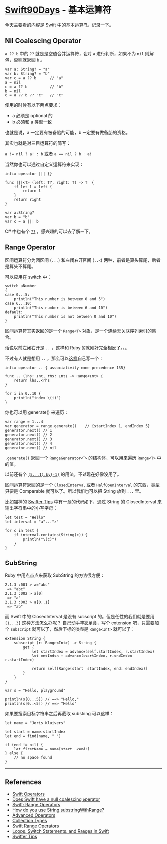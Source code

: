 # [Swift90Days](https://github.com/callmewhy/Swift90Days) - 基本运算符

今天主要看的内容是 Swift 中的基本运算符。记录一下。


## Nil Coalescing Operator
`a ?? b` 中的 `??` 就是是空值合并运算符，会对 `a` 进行判断，如果不为 `nil` 则解包，否则就返回 `b` 。

    var a: String? = "a"
    var b: String? = "b"
    var c = a ?? b      // "a"
    a = nil
    c = a ?? b          // "b"
    b = nil
    c = a ?? b ?? "c"   // "c"


使用的时候有以下两点要求：

- a 必须是 optional 的
- b 必须和 a 类型一致

也就是说，a 一定要有被备胎的可能，b 一定要有做备胎的资格。

其实也就是对三目运算符的简写：

`a != nil ? a! : b` 或者 `a == nil ? b : a!`


当然你也可以通过自定义运算符来实现：

    infix operator ||| {}

    func |||<T> (left: T?, right: T) -> T  {
        if let l = left { 
            return l 
        }
        return right
    }

    var a:String?
    var b = "b"
    var c = a ||| b

C# 中也有个 [`??`](http://msdn.microsoft.com/en-us/library/ms173224.aspx) ，感兴趣的可以去了解一下。


## Range Operator

区间运算符分为闭区间 (`...`) 和左闭右开区间 (`..<`) 两种，前者是算头算尾，后者是算头不算尾。

可以应用在 switch 中：

    switch aNumber
    {
    case 0...5:
        println("This number is between 0 and 5")
    case 6...10:
        println("This number is between 6 and 10")
    default:
        println("This number is not between 0 and 10")
    }

区间运算符其实返回的是一个 `Range<T>` 对象，是一个连续无关联序列索引的集合。

话说以前左闭右开是 `..` ，这样和 Ruby 的就刚好完全相反了。。。

不过有人就是想用 `..` ，那么可以[这样](http://angelovillegas.com/2014/07/15/swift-range-operators/)自己写一个：

    infix operator .. { associativity none precedence 135}

    func .. (lhs: Int, rhs: Int) -> Range<Int> {
        return lhs..<rhs
    }

    for i in 0..10 {
        println("index \(i)")
    }


你也可以用 generate() 来遍历：

    var range = 1...4
    var generator = range.generate()    // {startIndex 1, endIndex 5}
    generator.next() // 1
    generator.next() // 2
    generator.next() // 3
    generator.next() // 4
    generator.next() // nil

`.generate()` 返回一个 `RangeGenerator<T>` 的结构体，可以用来遍历 `Range<T>` 中的值。


以前还有个 [`(5...1).by(-1)`](http://ericasadun.com/2014/06/18/swift-the-lone-range-r/) 的用法，不过现在好像没用了。

区间运算符返回的是一个 `ClosedInterval` 或者 `HalfOpenInterval` 的东西，类型只要是 Comparable 就可以了。所以我们也可以把 String 放到 `...` 里。

比如猫神的 [Swifter Tips](http://swifter.tips/) 中有一章的代码如下，通过 String 的 ClosedInterval 来输出字符串中的小写字母：

    let test = "Hello"
    let interval = "a"..."z"

    for c in test {
        if interval.contains(String(c)) {
            println("\(c)")
        }
    }


## SubString

Ruby 中用点点点来获取 SubString 的方法很方便：

    2.1.3 :001 > a="abc"
     => "abc"
    2.1.3 :002 > a[0]
     => "a"
    2.1.3 :003 > a[0..1]
     => "ab"

而 Swift 中的 ClosedInterval 是没有 subscript 的。但是任性的我们就是要用 `[1...3]` 这种方法怎么办呢？
自己动手丰衣足食，写个 extension 吧，只需要加个 `subscript` 就可以了，然后下标的类型是 `Range<Int>` 就可以了：

    extension String {
        subscript (r: Range<Int>) -> String {
            get {
                let startIndex = advance(self.startIndex, r.startIndex)
                let endIndex = advance(startIndex, r.endIndex - r.startIndex)
                
                return self[Range(start: startIndex, end: endIndex)]
            }
        }
    }

    var s = "Hello, playground"

    println(s[0...5]) // ==> "Hello,"
    println(s[0..<5]) // ==> "Hello"

如果要搜索目标字符串之后再截取 substring 可以这样：

    let name = "Joris Kluivers"

    let start = name.startIndex
    let end = find(name, " ")

    if (end != nil) {
        let firstName = name[start..<end!]
    } else {
        // no space found
    }


*** 

## References

- [Swift Operators](http://nshipster.com/swift-operators/)
- [Does Swift have a null coalescing operator](http://stackoverflow.com/questions/24082959/does-swift-have-a-null-coalescing-operator-and-if-not-what-is-an-example-of-a-c)
- [Swift: Range Operators](http://angelovillegas.com/2014/07/15/swift-range-operators/)
- [How do you use String.substringWithRange? ](http://stackoverflow.com/questions/24044851/how-do-you-use-string-substringwithrange-or-how-do-ranges-work-in-swift)
- [Advanced Operators](https://developer.apple.com/library/ios/documentation/Swift/Conceptual/Swift_Programming_Language/AdvancedOperators.html)
- [Collection Types](https://developer.apple.com/library/ios/documentation/swift/conceptual/Swift_Programming_Language/CollectionTypes.html)
- [Swift Range Operators](http://angelovillegas.com/2014/07/15/swift-range-operators/)
- [Loops, Switch Statements, and Ranges in Swift](http://www.codingexplorer.com/loops-switch-statements-ranges-swift/)
- [Swifter Tips](http://swifter.tips/)